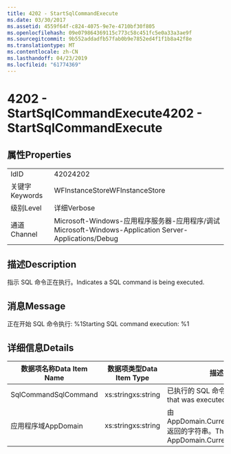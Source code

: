```yaml
---
title: 4202 - StartSqlCommandExecute
ms.date: 03/30/2017
ms.assetid: 4559f64f-c824-4075-9e7e-4710bf30f805
ms.openlocfilehash: 09e079864369115c773c58c451fc5e0a33a3ae9f
ms.sourcegitcommit: 9b552addadfb57fab0b9e7852ed4f1f1b8a42f8e
ms.translationtype: MT
ms.contentlocale: zh-CN
ms.lasthandoff: 04/23/2019
ms.locfileid: "61774369"
---
```

# <a name="4202---startsqlcommandexecute"></a><span data-ttu-id="1dadf-102">4202 - StartSqlCommandExecute</span><span class="sxs-lookup"><span data-stu-id="1dadf-102">4202 - StartSqlCommandExecute</span></span>
## <a name="properties"></a><span data-ttu-id="1dadf-103">属性</span><span class="sxs-lookup"><span data-stu-id="1dadf-103">Properties</span></span>  
  
|||  
|-|-|  
|<span data-ttu-id="1dadf-104">Id</span><span class="sxs-lookup"><span data-stu-id="1dadf-104">ID</span></span>|<span data-ttu-id="1dadf-105">4202</span><span class="sxs-lookup"><span data-stu-id="1dadf-105">4202</span></span>|  
|<span data-ttu-id="1dadf-106">关键字</span><span class="sxs-lookup"><span data-stu-id="1dadf-106">Keywords</span></span>|<span data-ttu-id="1dadf-107">WFInstanceStore</span><span class="sxs-lookup"><span data-stu-id="1dadf-107">WFInstanceStore</span></span>|  
|<span data-ttu-id="1dadf-108">级别</span><span class="sxs-lookup"><span data-stu-id="1dadf-108">Level</span></span>|<span data-ttu-id="1dadf-109">详细</span><span class="sxs-lookup"><span data-stu-id="1dadf-109">Verbose</span></span>|  
|<span data-ttu-id="1dadf-110">通道</span><span class="sxs-lookup"><span data-stu-id="1dadf-110">Channel</span></span>|<span data-ttu-id="1dadf-111">Microsoft-Windows-应用程序服务器-应用程序/调试</span><span class="sxs-lookup"><span data-stu-id="1dadf-111">Microsoft-Windows-Application Server-Applications/Debug</span></span>|  
  
## <a name="description"></a><span data-ttu-id="1dadf-112">描述</span><span class="sxs-lookup"><span data-stu-id="1dadf-112">Description</span></span>  
 <span data-ttu-id="1dadf-113">指示 SQL 命令正在执行。</span><span class="sxs-lookup"><span data-stu-id="1dadf-113">Indicates a SQL command is being executed.</span></span>  
  
## <a name="message"></a><span data-ttu-id="1dadf-114">消息</span><span class="sxs-lookup"><span data-stu-id="1dadf-114">Message</span></span>  
 <span data-ttu-id="1dadf-115">正在开始 SQL 命令执行: %1</span><span class="sxs-lookup"><span data-stu-id="1dadf-115">Starting SQL command execution: %1</span></span>  
  
## <a name="details"></a><span data-ttu-id="1dadf-116">详细信息</span><span class="sxs-lookup"><span data-stu-id="1dadf-116">Details</span></span>  
  
|<span data-ttu-id="1dadf-117">数据项名称</span><span class="sxs-lookup"><span data-stu-id="1dadf-117">Data Item Name</span></span>|<span data-ttu-id="1dadf-118">数据项类型</span><span class="sxs-lookup"><span data-stu-id="1dadf-118">Data Item Type</span></span>|<span data-ttu-id="1dadf-119">描述</span><span class="sxs-lookup"><span data-stu-id="1dadf-119">Description</span></span>|  
|--------------------|--------------------|-----------------|  
|<span data-ttu-id="1dadf-120">SqlCommand</span><span class="sxs-lookup"><span data-stu-id="1dadf-120">SqlCommand</span></span>|<span data-ttu-id="1dadf-121">xs:string</span><span class="sxs-lookup"><span data-stu-id="1dadf-121">xs:string</span></span>|<span data-ttu-id="1dadf-122">已执行的 SQL 命令。</span><span class="sxs-lookup"><span data-stu-id="1dadf-122">The SQL command that was executed.</span></span>|  
|<span data-ttu-id="1dadf-123">应用程序域</span><span class="sxs-lookup"><span data-stu-id="1dadf-123">AppDomain</span></span>|<span data-ttu-id="1dadf-124">xs:string</span><span class="sxs-lookup"><span data-stu-id="1dadf-124">xs:string</span></span>|<span data-ttu-id="1dadf-125">由 AppDomain.CurrentDomain.FriendlyName 返回的字符串。</span><span class="sxs-lookup"><span data-stu-id="1dadf-125">The string returned by AppDomain.CurrentDomain.FriendlyName.</span></span>|
